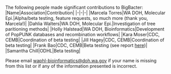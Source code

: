 The following people made significant contributions to BigBacter:
|Name|Association|Contribution|
|-|-|-|
|Marcela Torres|WA DOH, Molecular Epi.|Alpha/beta testing, feature requests, so much more (thank you, Marcela!)|
|Dahlia Walters|WA DOH, Molecular Epi.|Investigation of tree paritioning methods|
|Holly Halstead|WA DOH, Bioinformatics|Development of PopPUNK databases and recombination workflows|
|Kara Moser|CDC, CEMB|Coordination of beta testing|
|Jill Hagey|CDC, CEMB|Coordination of beta testing|
|Frank Bao|CDC, CEMB|Beta testing (see report [here](https://github.com/DOH-JDJ0303/bigbacter-nf/blob/main/docs/images/BigBacter_Beta_Test_report.pdf))|
|Samantha Chill|ODHL|Beta testing|

Please email <waphl-bioinformatics@doh.wa.gov> if your name is missing from this list or if any of the information presented is incorrect.
